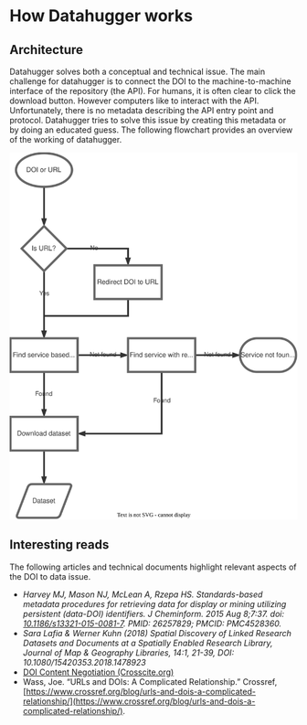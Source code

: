 # How Datahugger works

## Architecture

Datahugger solves both a conceptual and technical issue. The main challenge
for datahugger is to connect the DOI to the machine-to-machine interface of
the repository (the API). For humans, it is often clear to click the download
button. However computers like to interact with the API. Unfortunately, there
is no metadata describing the API entry point and protocol. Datahugger tries
to solve this issue by creating this metadata or by doing an educated guess.
The following flowchart provides an overview of the working of datahugger.

<p align="center">
  <img alt="Datahugger - Architecture" src="../images/datahugger_architecture.drawio.svg">
</p>

## Interesting reads

The following articles and technical documents highlight relevant aspects of
the DOI to data issue.

- *Harvey MJ, Mason NJ, McLean A, Rzepa HS. Standards-based metadata procedures for retrieving data for display or mining utilizing persistent (data-DOI) identifiers. J Cheminform. 2015 Aug 8;7:37. doi: [10.1186/s13321-015-0081-7](https://doi.org/10.1186%2Fs13321-015-0081-7). PMID: 26257829; PMCID: PMC4528360.*
- *Sara Lafia & Werner Kuhn (2018) Spatial Discovery of Linked Research Datasets and Documents at a Spatially Enabled Research Library, Journal of Map & Geography Libraries, 14:1, 21-39, DOI: 10.1080/15420353.2018.1478923*
- [DOI Content Negotiation (Crosscite.org)](https://citation.crosscite.org/docs.html)
- Wass, Joe. “URLs and DOIs: A Complicated Relationship.” Crossref, [https://www.crossref.org/blog/urls-and-dois-a-complicated-relationship/](https://www.crossref.org/blog/urls-and-dois-a-complicated-relationship/).
